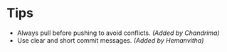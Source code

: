# Tips

- Always pull before pushing to avoid conflicts. *(Added by Chandrima)*
- Use clear and short commit messages. *(Added by Hemanvitha)*